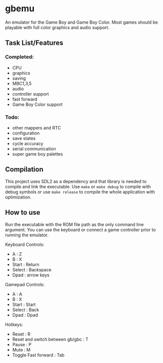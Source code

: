 # gbemu

An emulator for the Game Boy and Game Boy Color. Most games should be playable with full color graphics and audio support.

## Task List/Features

### Completed:
- CPU
- graphics
- saving
- MBC1,3,5
- audio
- controller support
- fast forward
- Game Boy Color support

### Todo:
- other mappers and RTC
- configuration
- save states
- cycle accuracy
- serial communication
- super game boy palettes

## Compilation
This project uses SDL2 as a dependency and that library is needed to compile and link the executable. Use `make` or `make debug` to compile with debug symbols or use `make release` to compile the whole application with optimization.

## How to use
Run the executable with the ROM file path as the only command line argument. You can use the keyboard or connect a game controller prior to running the emulator.

Keyboard Controls:
- A : Z
- B : X
- Start : Return
- Select : Backspace
- Dpad : arrow keys

Gamepad Controls:
- A : A
- B : X
- Start : Start
- Select : Back
- Dpad : Dpad

Hotkeys:
- Reset : R
- Reset and switch between gb/gbc : T
- Pause : P
- Mute : M
- Toggle Fast forward : Tab
